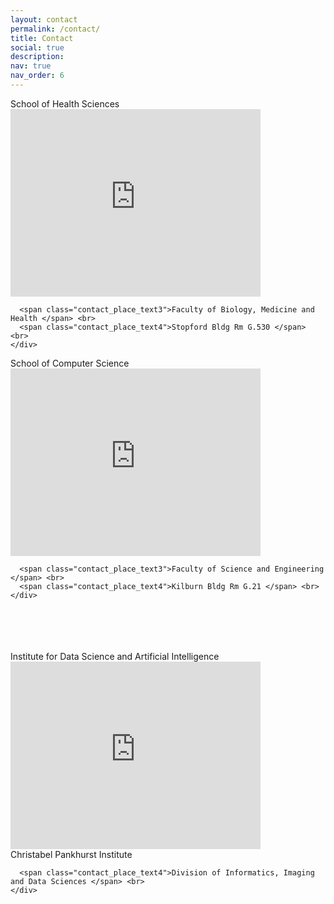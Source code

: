 ```yaml
---
layout: contact
permalink: /contact/
title: Contact
social: true
description: 
nav: true
nav_order: 6
---
```



<div class="contact_place_container">
  <div class="contact_place">
    <span class="contact_place_text1">School of Health Sciences </span> <br> 
    <div class="contact_place_image">
      <iframe src="https://www.google.com/maps/embed?pb=!1m18!1m12!1m3!1d2375.304347708705!2d-2.229278881692381!3d53.463020666420874!2m3!1f0!2f0!3f0!3m2!1i1024!2i768!4f13.1!3m3!1m2!1s0x487bb18c2956deab%3A0x5d5c9fb7b45a729c!2sStopford%20Building!5e0!3m2!1sen!2suk!4v1695651915929!5m2!1sen!2suk" width="400" height="300" style="border:0;" allowfullscreen="" loading="lazy" referrerpolicy="no-referrer-when-downgrade"></iframe> 
    </div>
    <div class="contact_place_text">

      <span class="contact_place_text3">Faculty of Biology, Medicine and Health </span> <br> 
      <span class="contact_place_text4">Stopford Bldg Rm G.530 </span> <br> 
    </div>
  </div>

  <div class="contact_place">
    <span class="contact_place_text1">School of Computer Science </span> <br> 
    <div class="contact_place_image">
      <iframe src="https://www.google.com/maps/embed?pb=!1m18!1m12!1m3!1d2375.0521224839003!2d-2.2365779221982574!3d53.46752856564802!2m3!1f0!2f0!3f0!3m2!1i1024!2i768!4f13.1!3m3!1m2!1s0x487bb192808a387b%3A0x9a2896298908a5f2!2sKilburn%20Building!5e0!3m2!1sen!2suk!4v1695652057356!5m2!1sen!2suk" width="400" height="300" style="border:0;" allowfullscreen="" loading="lazy" referrerpolicy="no-referrer-when-downgrade"></iframe>
    </div>
    <div class="contact_place_text">

      <span class="contact_place_text3">Faculty of Science and Engineering </span> <br> 
      <span class="contact_place_text4">Kilburn Bldg Rm G.21 </span> <br> 
    </div>
  </div>
  <br>
  <br>  
  <br>  
  <br>  
  <div class="contact_place">
    <span class="contact_place_text1">Institute for Data Science and Artificial Intelligence </span> <br> 
    <div class="contact_place_image">
      <iframe src="https://www.google.com/maps/embed?pb=!1m18!1m12!1m3!1d2375.1818598257146!2d-2.2343390221983586!3d53.46520986582188!2m3!1f0!2f0!3f0!3m2!1i1024!2i768!4f13.1!3m3!1m2!1s0x487bb1d559fc3625%3A0x5583ca0833ccd433!2sChristabel%20Pankhurst%20Building!5e0!3m2!1sen!2suk!4v1695656502601!5m2!1sen!2suk" width="400" height="300" style="border:0;" allowfullscreen="" loading="lazy" referrerpolicy="no-referrer-when-downgrade"></iframe>
    </div>
    <div class="contact_place_text">
      <span class="contact_place_text2">Christabel Pankhurst Institute </span><br> 

      <span class="contact_place_text4">Division of Informatics, Imaging and Data Sciences </span> <br> 
    </div>
  </div>
  
  
</div>

